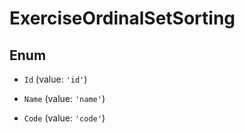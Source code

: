 # ExerciseOrdinalSetSorting

## Enum


* `Id` (value: `'id'`)

* `Name` (value: `'name'`)

* `Code` (value: `'code'`)

